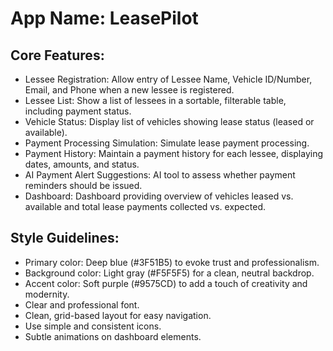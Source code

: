 # **App Name**: LeasePilot

## Core Features:

- Lessee Registration: Allow entry of Lessee Name, Vehicle ID/Number, Email, and Phone when a new lessee is registered.
- Lessee List: Show a list of lessees in a sortable, filterable table, including payment status.
- Vehicle Status: Display list of vehicles showing lease status (leased or available).
- Payment Processing Simulation: Simulate lease payment processing.
- Payment History: Maintain a payment history for each lessee, displaying dates, amounts, and status.
- AI Payment Alert Suggestions: AI tool to assess whether payment reminders should be issued.
- Dashboard: Dashboard providing overview of vehicles leased vs. available and total lease payments collected vs. expected.

## Style Guidelines:

- Primary color: Deep blue (#3F51B5) to evoke trust and professionalism.
- Background color: Light gray (#F5F5F5) for a clean, neutral backdrop.
- Accent color: Soft purple (#9575CD) to add a touch of creativity and modernity.
- Clear and professional font.
- Clean, grid-based layout for easy navigation.
- Use simple and consistent icons.
- Subtle animations on dashboard elements.